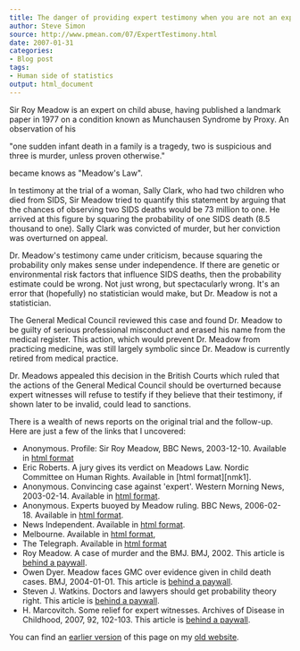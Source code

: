 ```yaml
---
title: The danger of providing expert testimony when you are not an expert
author: Steve Simon
source: http://www.pmean.com/07/ExpertTestimony.html
date: 2007-01-31
categories:
- Blog post
tags:
- Human side of statistics
output: html_document
---
```


Sir Roy Meadow is an expert on child abuse, having published a landmark paper in 1977 on a condition known as Munchausen Syndrome by Proxy. An observation of his

"one sudden infant death in a family is a tragedy, two is suspicious and three is murder, unless proven otherwise."

became knows as "Meadow's Law".

In testimony at the trial of a woman, Sally Clark, who had two children who died from SIDS, Sir Meadow tried to quantify this statement by arguing that the chances of observing two SIDS deaths would be 73 million to one. He arrived at this figure by squaring the probability of one SIDS death (8.5 thousand to one). Sally Clark was convicted of murder, but her conviction was overturned on appeal.

Dr. Meadow's testimony came under criticism, because squaring the probability only makes sense under independence. If there are genetic or environmental risk factors that influence SIDS deaths, then the probability estimate could be wrong. Not just wrong, but spectacularly wrong. It's an error that (hopefully) no statistician would make, but Dr. Meadow is not a statistician.

The General Medical Council reviewed this case and found Dr. Meadow to be guilty of serious professional misconduct and erased his name from the medical register. This action, which would prevent Dr. Meadow from practicing medicine, was still largely symbolic since Dr. Meadow is currently retired from medical practice.

Dr. Meadows appealed this decision in the British Courts which ruled that the actions of the General Medical Council should be overturned because expert witnesses will refuse to testify if they believe that their testimony, if shown later to be invalid, could lead to sanctions.

There is a wealth of news reports on the original trial and the follow-up. Here are just a few of the links that I uncovered:

+ Anonymous. Profile: Sir Roy Meadow, BBC News, 2003-12-10. Available in [html format][bbc1]
+ Eric Roberts. A jury gives its verdict on Meadows Law. Nordic Committee on Human Rights. Available in [html format][nmk1]. 
+ Anonymous. Convincing case against 'expert'. Western Morning News, 2003-02-14. Available in [html format][wmn1]. 
+ Anonymous. Experts buoyed by Meadow ruling. BBC News, 2006-02-18. Available in [html format][bbc2].
+ News Independent. Available in [html format][new1].
+ Melbourne. Available in [html format][mel1], 
+ The Telegraph. Available in [html format][tel1]
+ Roy Meadow. A case of murder and the BMJ. BMJ, 2002. This article is [behind a paywall][bmj1].
+ Owen Dyer. Meadow faces GMC over evidence given in child death cases. BMJ, 2004-01-01. This article is [behind a paywall][bmj2].
+ Steven J. Watkins. Doctors and lawyers should get probability theory right. This article is [behind a paywall][bmj3]. 
+ H. Marcovitch. Some relief for expert witnesses. Archives of Disease in Childhood, 2007, 92, 102-103. This article is [behind a paywall][adc1].

You can find an [earlier version][sim1] of this page on my [old website][sim2].

[sim1]: http://www.pmean.com/07/ExpertTestimony.html
[sim2]: http://www.pmean.com

[bbc1]: http://news.bbc.co.uk/2/hi/health/3307427.stm
[nkm1]: https://nkmr.org/en/articles/2109-a-jury-gives-its-verdict-on-meadows-law
[wmn1]: http://www.msbp.com/meadows.htm
[bbc2]: http://news.bbc.co.uk/2/hi/health/4726288.stm
[new1]: http://news.independent.co.uk/uk/legal/article76466.ece
[mel1]: http://www.melbourne.indymedia.org/news/2004/11/83569.php
[tel1]: http://www.telegraph.co.uk/opinion/main.jhtml?xml=/opinion/2006/07/11/dl1102.xml
[bmj1]: http://www.bmj.com/cgi/content/full/324/7328/41
[bmj2]: http://www.bmj.com/cgi/content/full/328/7430/9
[bmj3]: http://www.bmj.com/cgi/content/full/320/7226/2
[adc1]: http://adc.bmj.com/cgi/content/full/92/2/102
